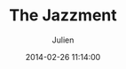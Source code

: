 ---
layout: episode
title: "The Jazzment"
date: 2014-02-26 11:14:00
author: "Julien"
category: 130

episode_number: 130
episode_URL: http://mailta.pe/130-The-Jazzment.html
episode_FB_Pic: /img/fbPics/130.jpg
musicolor: /img/musicolors/130.png

guest_name: The Jazzment
guest_pic: /img/guestPics/130_The_Jazzment.jpg
guest_color: dreamy
bigTitle_font_ratio: 6
bigTitle_line_ratio: 0.6

description: "This morning, please welcome, smoothly, The Jazzment.<br/>Most of us stick to some artists over the years, listening to them brings always some special feeling and memories. That's the case for me and The Jazzment. Their relaxing flow put me at peace, hope they'll carry you on the same vibes this morning."

intro: This morning, please welcome, smoothly, <a href="http://thejazzment.bandcamp.com/" target="_blank">The Jazzment</a>. <br/>Most of us stick to some artists over the years, coming back listening to them for they carry some special feeling and memories. That's the case for me with The Jazzment. Their relaxing flow put me at peace, hope they'll carry you on the same vibes this morning.

guest_story_headline: The _Cool & Smooth_ Jazzment
guest_story_content: Three albums released on their<a href="http://thejazzment.bandcamp.com/" target="_blank">bandcamp page</a> that can follow you everywhere. With calm, clarity, the dutch duo wrap you in a perfect and delightful mood. Sit snugly with a good cup of coffee and listen to this selection they're sharing with us.

guest_explanation_headline: Enjoy their morning selection
guest_explanation_track1: Probably hard to believe, but besides us there are some other dope producers representing the Netherlands. Personally we find Henning one of the illest, bringing back that West-Coast G-funk sound. He definitely has the smoothest beats of the country.
guest_explanation_track2: This man has been one of the main inspirations to us since the beginning.<br/>People like Freddie Joachim, Dilla and Pete are among the producers we admire the most. Waves is just one of his many classic beats, often characterized by a mellow guitar.
guest_explanation_track3: Man, this song is so dope. We came across Overdoz. like two years ago and Lauren London became our summer anthem for 2012. This song was playing all day while we were chilling to the fullest. Just bump this shit on sunday and enjoy.

track1_link: https://soundcloud.com/henningmusic/villains-day-off
track1_title: Henning - Villains Day Off
track1_color: bliss

track2_link: https://soundcloud.com/freddiejoachim/freddie-joachim-waves
track2_title: Freddie Joachim - Waves
track2_color: dreamy

track3_link: https://soundcloud.com/overdozmusic/lauren-lodon
track3_title: Overdoz. - Lauren London
track3_color: vibrant

track4_link: https://soundcloud.com/thejazzment/on-the-tip
track4_title: The Jazzment - On the Tip
track4_color: dreamy

track5_link: https://soundcloud.com/tokimonsta/the-world-is-ours
track5_title: TOKiMONSTA - The World is Ours
track5_color: vibrant

track6_link: https://soundcloud.com/greyhatmusic/missed
track6_title: Greyhat - Missed
track6_color: dreamy

track7_link: https://soundcloud.com/willkids/tsurugi-no-mai-nujabes
track7_title: WillKids - Tsurugi No Mai - Nujabes
track7_color: dreamy

outro: That's all folks! A big thank to <a href="https://www.facebook.com/pages/The-Jazzment/172818836148356" target="_blank">The Jazzment</a> for their selection. <br/>Thanks for listening. Enjoy your sunday!


---